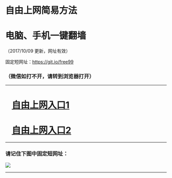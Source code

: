 ﻿# 自由上网简易方法

# 电脑、手机一键翻墙

（2017/10/09 更新，网址有效）

固定短网址：https://git.io/free99

### （微信如打不开，请转到浏览器打开）


***





# &nbsp;&nbsp; <a href="http://ft2474313315.fwq-tz-1001.info/fwqtz01.html?t=100900125389 " target="_blank">自由上网入口1</a>
# &nbsp;&nbsp; <a href="http://ft1944817052.fwq-tz-1002.info/fwqtz02.html?t=100900119083 " target="_blank">自由上网入口2</a>
***

### 请记住下图中固定短网址：

<img src="https://s3-us-west-2.amazonaws.com/fwq-1001/yjfq-20170905okok.png" /> 


***

